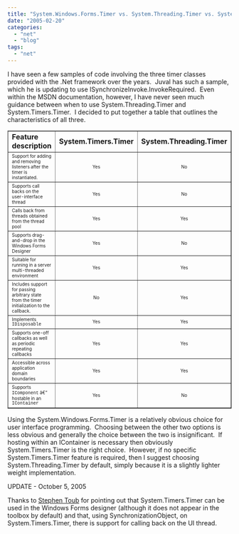```yaml
---
title: "System.Windows.Forms.Timer vs. System.Threading.Timer vs. System.Timers.Timer"
date: "2005-02-20"
categories: 
  - "net"
  - "blog"
tags: 
  - "net"
---
```


I have seen a few samples of code involving the three timer classes provided with the .Net framework over the years.  Juval has such a sample, which he is updating to use ISynchronizeInvoke.InvokeRequired.  Even within the MSDN documentation, however, I have never seen much guidance between when to use System.Threading.Timer and System.Timers.Timer.  I decided to put together a table that outlines the characteristics of all three.

<table border="1"><tbody><tr><td><strong>Feature description</strong></td><td><strong>System.Timers.Timer</strong></td><td><strong>System.Threading.Timer</strong></td><td style="width: 206px;"><strong>System.Windows.Forms.Timer</strong></td></tr><tr><td><span style="font-size: x-small;">Support for adding and removing listeners after the timer is instantiated.</span></td><td align="middle" valign="center"><span style="font-size: x-small;">Yes</span></td><td align="middle" valign="center"><span style="font-size: x-small;">No</span></td><td style="width: 206px;" align="middle" valign="center"><span style="font-size: x-small;">Yes</span></td></tr><tr><td style="height: 21px;"><span style="font-size: x-small;">Supports&nbsp;call backs on the user-interface thread</span></td><td style="height: 21px;" align="middle" valign="center"><span style="font-size: x-small;">Yes</span></td><td style="height: 21px;" align="middle" valign="center"><span style="font-size: x-small;">No</span></td><td style="width: 206px; height: 21px;" align="middle" valign="center"><span style="font-size: x-small;">Yes</span></td></tr><tr><td><span style="font-size: x-small;">Calls back from threads obtained from the thread pool</span></td><td align="middle" valign="center"><span style="font-size: x-small;">Yes</span></td><td align="middle" valign="center"><span style="font-size: x-small;">Yes</span></td><td style="width: 206px;" align="middle" valign="center"><span style="font-size: x-small;">No</span></td></tr><tr><td><span style="font-size: x-small;">Supports drag-and-drop in the Windows Forms Designer</span></td><td align="middle" valign="center"><span style="font-size: x-small;">Yes</span></td><td align="middle" valign="center"><span style="font-size: x-small;">No</span></td><td style="width: 206px;" align="middle" valign="center"><span style="font-size: x-small;">Yes</span></td></tr><tr><td><span style="font-size: x-small;">Suitable for running in a server multi-threaded environment</span></td><td align="middle" valign="center"><span style="font-size: x-small;">Yes</span></td><td align="middle" valign="center"><span style="font-size: x-small;">Yes</span></td><td style="width: 206px;" align="middle" valign="center"><span style="font-size: x-small;">No</span></td></tr><tr><td><span style="font-size: x-small;">Includes support for passing arbitrary state from the timer initialization to the callback.</span></td><td align="middle" valign="center"><span style="font-size: x-small;">No</span></td><td align="middle" valign="center"><span style="font-size: x-small;">Yes</span></td><td style="width: 206px;" align="middle" valign="center"><span style="font-size: x-small;">No</span></td></tr><tr><td><span style="font-size: x-small;">Implements <span style="font-family: Courier New;">IDisposable</span></span></td><td align="middle" valign="center"><span style="font-size: x-small;">Yes</span></td><td align="middle" valign="center"><span style="font-size: x-small;">Yes</span></td><td style="width: 206px;" align="middle" valign="center"><span style="font-size: x-small;">Yes</span></td></tr><tr><td><span style="font-size: x-small;">Supports one-off callbacks as well as periodic repeating callbacks</span></td><td align="middle" valign="center"><span style="font-size: x-small;">Yes</span></td><td align="middle" valign="center"><span style="font-size: x-small;">Yes</span></td><td style="width: 206px;" align="middle" valign="center"><span style="font-size: x-small;">Yes</span></td></tr><tr><td><span style="font-size: x-small;">Accessible across application domain boundaries</span></td><td align="middle" valign="center"><span style="font-size: x-small;">Yes</span></td><td align="middle" valign="center"><span style="font-size: x-small;">Yes</span></td><td style="width: 206px;" align="middle" valign="center"><span style="font-size: x-small;">Yes</span></td></tr><tr><td style="height: 40px;"><span style="font-size: x-small;">Supports <span style="font-family: Courier New;">IComponent</span> â€“ hostable in an <span style="font-family: Courier New;">IContainer</span></span></td><td style="height: 40px;" align="middle" valign="center"><span style="font-size: x-small;">Yes</span></td><td style="height: 40px;" align="middle" valign="center"><span style="font-size: x-small;">No</span></td><td style="width: 206px; height: 40px;" align="middle" valign="center"><span style="font-size: x-small;">Yes</span></td></tr></tbody></table>

Using the System.Windows.Forms.Timer is a relatively obvious choice for user interface programming.  Choosing between the other two options is less obvious and generally the choice between the two is insignificant.  If hosting within an IContainer is necessary then obviously System.Timers.Timer is the right choice.  However, if no specific System.Timers.Timer feature is required, then I suggest choosing System.Threading.Timer by default, simply because it is a slightly lighter weight implementation.

UPDATE - October 5, 2005

Thanks to [Stephen Toub](https://blogs.msdn.com/toub/) for pointing out that System.Timers.Timer can be used in the Windows Forms designer (although it does not appear in the toolbox by default) and that, using SynchronizationObject, on System.Timers.Timer, there is support for calling back on the UI thread.
